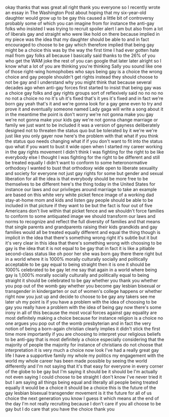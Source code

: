 
okay thanks that was great all right
thank you everyone
so I recently wrote an essay in The
Washington Post about hoping that my
six-year-old daughter would grow up to
be gay this caused a little bit of
controversy probably some of which you
can imagine from for instance the
anti-gay folks who insisted I was trying
to recruit spoiler alert I am but also
from a lot of liberals gay and straight
who were like hold on there because
implied in my piece was the idea that my
daughter should be able to and in fact
encouraged to choose to be gay
which therefore implied that being gay
might be a choice this was by the way
the first time I had ever gotten hate
mail from gay folks all because I
basically said
thanks to the 26% of you who get the WAM
joke the rest of you can google that
later later
alright so I know what a lot of you are
thinking you&#39;re thinking
Sally you sound like one of those
right-wing homophobes who says being gay
is a choice the wrong choice and gay
people shouldn&#39;t get rights instead they
should choose to not be gay and I
understand why you might think that
because several decades ago when
anti-gay forces first started to insist
that being gay was a choice gay folks
and gay rights groups sort of
reflexively said no no no no no not a
choice no no it&#39;s uh it&#39;s fixed that&#39;s
it yes it&#39;s fixed and in fact we&#39;re born
gay yeah that&#39;s it and we&#39;re gonna look
for a gay gene even to try and prove it
and eventually someone named Lady gaga
will write a song about it in the
meantime the point is don&#39;t worry we&#39;re
not gonna make you gay we&#39;re not gonna
make your kids gay we&#39;re not gonna
change marriage or family we just want
to be included it was a version of
gayness deliberately designed not to
threaten the status quo but be tolerated
by it we&#39;re we&#39;re just like you only
gayer
now here&#39;s the problem with that what if
you think the status quo needs changing
what if if you don&#39;t want to fit into
the status quo what if you want to bust
it wide open when I started my career
working in the gay rights movement I
didn&#39;t think I was fighting for the
right to be like everybody else I
thought I was fighting for the right to
be different and still be treated
equally I didn&#39;t want to conform to some
heteronormative orthodoxy I wanted to
bust that orthodoxy wide open to
liberate sexuality and society for
everyone not just gay rights for some
but gender and sexual liberation for all
the idea is that everybody should be
more free to be themselves to be
different here&#39;s the thing today in the
United States for instance our laws and
our privileges around marriage to take
an example are based on this white very
white picket fence image of a working
dad stay-at-home mom and kids and listen
gay people should be able to be included
in that picture if they want to be but
the fact is four out of five Americans
don&#39;t live within that picket fence and
we shouldn&#39;t force families to conform
to some antiquated image we should
transform our laws and norms to
recognize and reflect the full diversity
of families and that means that single
parents and grandparents raising their
kids grandkids and gay families would
all be treated equally different and
equal the thing though is implicit in
the idea that there&#39;s something wrong
right it&#39;s subtle but it but it&#39;s very
clear in this idea that there&#39;s
something wrong with choosing to be gay
is the idea that it is not equal to be
gay that in fact it is like a pitiable
second-class status like oh poor her she
was born gay there there right but in a
world where it is 1000%
morally culturally socially and
politically acceptable to be gay equal
to being straight then it is one it
should be 1000% celebrated to be gay let
me say that again in a world where being
gay is 1,000% morally socially
culturally and politically equal to
being straight it should be celebrated
to be gay
whether you thank you whether you pop
out of the womb gay whether you become
gay lesbian bisexual or transgender in
kindergarten or out of women&#39;s college
happens or whether right now you just up
and decide to choose to be gay any
takers see me later uh
my point is if you have a problem with
the idea of choosing to be gay you
really have a problem with the idea of
being gay now there&#39;s some irony in all
of this because the most vocal forces
against gay equality are most definitely
making a choice because for instance
religion is a choice no one argues you
pop out of the womb presbyterian and in
fact the very notion of being a
born-again christian clearly implies it
didn&#39;t stick the first time more
importantly if you are choosing to
interpret your religious beliefs to be
anti-gay that is most definitely a
choice especially considering that the
majority of people the majority for
instance of christians do not choose
that interpretation it is very much a
choice now look I&#39;ve had a really great
gay life I have a supportive family my
whole my politics my engagement with the
world my whole career has been made
possible by seeing the world differently
and I&#39;m not saying that it&#39;s that easy
for everyone in every corner of the
globe to be gay but I&#39;m saying it should
be it should be I&#39;m actually not even
saying I could choose to be straight I
don&#39;t know I&#39;ve never tried it but I am
saying all things being equal and
literally all people being treated
equally it would be a choice it should
be a choice this is the future of the
gay lesbian bisexual transgender
movement is it the future for all of us
choice the next generation
you know I guess it which means at the
end of the day I&#39;m not really recruiting
because I don&#39;t care if you all choose
to be gay but I do care that you have
the choice thank you
